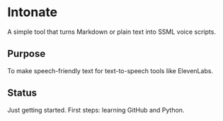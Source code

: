 # Intonate

A simple tool that turns Markdown or plain text into SSML voice scripts.

## Purpose
To make speech-friendly text for text-to-speech tools like ElevenLabs.

## Status
Just getting started. First steps: learning GitHub and Python.

